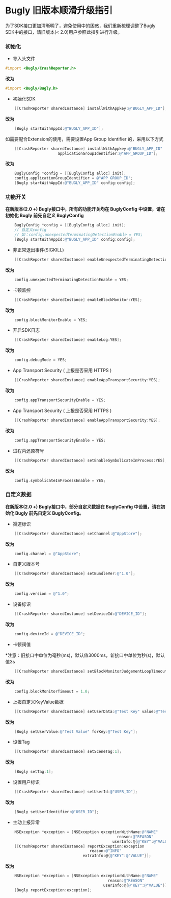 # Bugly 旧版本顺滑升级指引

为了SDK接口更加清晰明了，避免使用中的困惑，我们重新梳理调整了Bugly SDK中的接口，请旧版本(< 2.0)用户参照此指引进行升级。

### 初始化

- 导入头文件

```objective-c
#import <Bugly/CrashReporter.h>
```
**改为**

```objective-c
#import <Bugly/Bugly.h>
```

- 初始化SDK

```objective-c
	[[CrashReporter sharedInstance] installWithAppkey:@"BUGLY_APP_ID"];
```
**改为**

```objective-c
	[Bugly startWithAppId:@"BUGLY_APP_ID"];
```

如需要配合Extension的使用，需要设置App Group Identifier 的，采用以下方式

```objective-c
	[[CrashReporter sharedInstance] installWithAppkey:@"BUGLY_APP_ID"
	                   applicationGroupIdentifier:@"APP_GROUP_ID"];
```
**改为**

```objective-c
	BuglyConfig *config = [[BuglyConfig alloc] init];
	config.applicationGroupIdentifier = @"APP_GROUP_ID";
	[Bugly startWithAppId:@"BUGLY_APP_ID" config:config];
```

### 功能开关

**在新版本(2.0 +) Bugly接口中，所有的功能开关均在 BuglyConfig 中设置，请在初始化 Bugly 前先自定义 BuglyConfig**

```objective-c
	BuglyConfig *config = [[BuglyConfig alloc] init];
	// 自定义config
	// 如：config.unexpectedTerminatingDetectionEnable = YES;
	[Bugly startWithAppId:@"BUGLY_APP_ID" config:config];
```

- 非正常退出事件(SIGKILL) 

```objective-c
	[[CrashReporter sharedInstance] enableUnexpectedTerminatingDetection:YES];
```
**改为**

```objective-c
	config.unexpectedTerminatingDetectionEnable = YES;
```

- 卡顿监控

```objective-c
	[[CrashReporter sharedInstance] enableBlockMonitor:YES];
```
**改为**

```objective-c
	config.blockMonitorEnable = YES;
```

- 开启SDK日志

```objective-c
	[[CrashReporter sharedInstance] enableLog:YES];
```
**改为**

```objective-c
    config.debugMode = YES;
```

- App Transport Security ( 上报是否采用 HTTPS )

```objective-c
	[[CrashReporter sharedInstance] enableAppTransportSecurity:YES];
```
**改为**

```objective-c
	config.appTransportSecurityEnable = YES;
```

- App Transport Security ( 上报是否采用 HTTPS )

```objective-c
	[[CrashReporter sharedInstance] enableAppTransportSecurity:YES];
```
**改为**

```objective-c
	config.appTransportSecurityEnable = YES;
```

- 进程内还原符号

```objective-c
	[[CrashReporter sharedInstance] setEnableSymbolicateInProcess:YES];
```
**改为**

```objective-c
	config.symbolicateInProcessEnable = YES;
```

### 自定义数据

**在新版本(2.0 +) Bugly接口中，部分自定义数据在 BuglyConfig 中设置，请在初始化 Bugly 前先自定义 BuglyConfig。**

- 渠道标识

```objective-c
	[[CrashReporter sharedInstance] setChannel:@"AppStore"];
```
**改为**

```objective-c
	config.channel = @"AppStore";
```

- 自定义版本号

```objective-c
	[[CrashReporter sharedInstance] setBundleVer:@"1.0"];
```
**改为**

```objective-c
	config.version = @"1.0";
```

- 设备标识

```objective-c
	[[CrashReporter sharedInstance] setDeviceId:@"DEVICE_ID"];
```
**改为**

```objective-c
	config.deviceId = @"DEVICE_ID";
```

- 卡顿阀值

*注意：旧接口中单位为毫秒(ms)，默认值3000ms，新接口中单位为秒(s)，默认值3s

```objective-c
	[[CrashReporter sharedInstance] setBlockMonitorJudgementLoopTimeout:1000];
```
**改为**

```objective-c
	config.blockMonitorTimeout = 1.0;
```

- 上报自定义KeyValue数据

```objective-c
	[[CrashReporter sharedInstance] setUserData:@"Test Key" value:@"Test Value"];
```
**改为**

```objective-c
	[Bugly setUserValue:@"Test Value" forKey:@"Test Key"];
```

- 设置Tag

```objective-c
	[[CrashReporter sharedInstance] setSceneTag:1];
```
**改为**

```objective-c
	[Bugly setTag:1];
```

- 设置用户标识

```objective-c
	[[CrashReporter sharedInstance] setUserId:@"USER_ID"];
```
**改为**

```objective-c
	[Bugly setUserIdentifier:@"USER_ID"];
```

- 主动上报异常

```objective-c
	NSException *exception = [NSException exceptionWithName:@"NAME"
	                                             reason:@"REASON"
	                                           userInfo:@{@"KEY":@"VALUE"}];
	[[CrashReporter sharedInstance] reportException:exception
	                                 reason:@"INFO"
	                              extraInfo:@{@"KEY":@"VALUE"}];
```
**改为**

```objective-c
	NSException *exception = [NSException exceptionWithName:@"NAME"
	                                         reason:@"REASON"
	                                       userInfo:@{@"KEY":@"VALUE"}];
	[Bugly reportException:exception];
```

